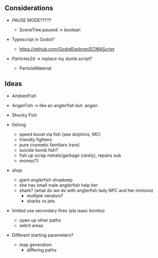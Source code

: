 ## Considerations

- PAUSE MODE?????
  - SceneTree.paused -> boolean

- Typescript in Godot?
    - https://github.com/GodotExplorer/ECMAScript
- Particles2d -> replace my dumb script?
  - ParticleMaterial

## Ideas

- AmbienFish
- AngerFish -> like an anglerfish but. angier.
- Shocky Fish

- fishing
  - speed boost via fish (see dolphins, MC)
  - friendly fighters
  - pure cosmetic familiars (rare)
  - suicide bomb fish?
  - fish up scrap metals/garbage (rarely), repairs sub
  - money(?)

- shop
  - giant anglerfish shopkeep
  - she has small male anglerfish help her
  - shark? (what do we do with anglerfish lady NPC and her minions)
    - multiple vendors?
    - sharks vs jets

- limited use secondary fires (ala isaac bombs)
  - open up other paths
  - sekrit areas

- Different starting parameters?
  - map generation
    - differing paths